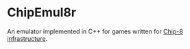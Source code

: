 # ChipEmul8r
An emulator implemented in C++ for games written for [Chip-8 infrastructure](https://en.wikipedia.org/wiki/CHIP-8).
